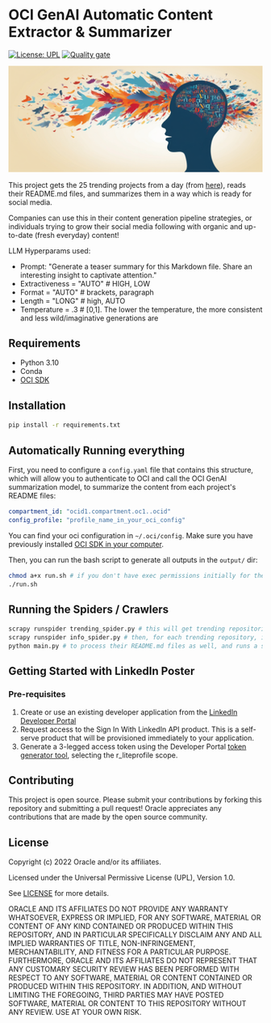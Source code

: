 # OCI GenAI Automatic Content Extractor & Summarizer

[![License: UPL](https://img.shields.io/badge/license-UPL-green)](https://img.shields.io/badge/license-UPL-green) [![Quality gate](https://sonarcloud.io/api/project_badges/quality_gate?project=oracle-devrel_oci-content-summary)](https://sonarcloud.io/dashboard?id=oracle-devrel_oci-content-summary)

![](./img/repo_logo.png)

This project gets the 25 trending projects from a day (from [here](https://github.com/trending)), reads their README.md files, and summarizes them in a way which is ready for social media.

Companies can use this in their content generation pipeline strategies, or individuals trying to grow their social media following with organic and up-to-date (fresh everyday) content!

LLM Hyperparams used:

- Prompt:  "Generate a teaser summary for this Markdown file. Share an interesting insight to captivate attention."
- Extractiveness = "AUTO" # HIGH, LOW
- Format = "AUTO" # brackets, paragraph
- Length = "LONG" # high, AUTO
- Temperature = .3 # [0,1]. The lower the temperature, the more consistent and less wild/imaginative generations are

## Requirements

- Python 3.10
- Conda
- [OCI SDK](https://docs.oracle.com/en-us/iaas/Content/API/Concepts/sdkconfig.htm)

## Installation

```sh
pip install -r requirements.txt
```

## Automatically Running everything

First, you need to configure a `config.yaml` file that contains this structure, which will allow you to authenticate to OCI and call the OCI GenAI summarization model, to summarize the content from each project's README files:

```yml
compartment_id: "ocid1.compartment.oc1..ocid"
config_profile: "profile_name_in_your_oci_config"
```

You can find your oci configuration in `~/.oci/config`. Make sure you have previously installed [OCI SDK in your computer](https://docs.oracle.com/en-us/iaas/Content/API/Concepts/sdkconfig.htm).

Then, you can run the bash script to generate all outputs in the `output/` dir:

```bash
chmod a+x run.sh # if you don't have exec permissions initially for the .sh file
./run.sh
```

## Running the Spiders / Crawlers

```sh
scrapy runspider trending_spider.py # this will get trending repositories
scrapy runspider info_spider.py # then, for each trending repository, it will extract info.
python main.py # to process their README.md files as well, and runs a summarizer on top of it.
```

## Getting Started with LinkedIn Poster

### Pre-requisites

1. Create or use an existing developer application from the [LinkedIn Developer Portal](https://www.linkedin.com/developers/apps/)
2. Request access to the Sign In With LinkedIn API product. This is a self-serve product that will be provisioned immediately to your application.
3. Generate a 3-legged access token using the Developer Portal [token generator tool](https://www.linkedin.com/developers/tools/oauth/token-generator), selecting the r_liteprofile scope.

## Contributing

This project is open source.  Please submit your contributions by forking this repository and submitting a pull request!  Oracle appreciates any contributions that are made by the open source community.

## License

Copyright (c) 2022 Oracle and/or its affiliates.

Licensed under the Universal Permissive License (UPL), Version 1.0.

See [LICENSE](LICENSE) for more details.

ORACLE AND ITS AFFILIATES DO NOT PROVIDE ANY WARRANTY WHATSOEVER, EXPRESS OR IMPLIED, FOR ANY SOFTWARE, MATERIAL OR CONTENT OF ANY KIND CONTAINED OR PRODUCED WITHIN THIS REPOSITORY, AND IN PARTICULAR SPECIFICALLY DISCLAIM ANY AND ALL IMPLIED WARRANTIES OF TITLE, NON-INFRINGEMENT, MERCHANTABILITY, AND FITNESS FOR A PARTICULAR PURPOSE.  FURTHERMORE, ORACLE AND ITS AFFILIATES DO NOT REPRESENT THAT ANY CUSTOMARY SECURITY REVIEW HAS BEEN PERFORMED WITH RESPECT TO ANY SOFTWARE, MATERIAL OR CONTENT CONTAINED OR PRODUCED WITHIN THIS REPOSITORY. IN ADDITION, AND WITHOUT LIMITING THE FOREGOING, THIRD PARTIES MAY HAVE POSTED SOFTWARE, MATERIAL OR CONTENT TO THIS REPOSITORY WITHOUT ANY REVIEW. USE AT YOUR OWN RISK. 